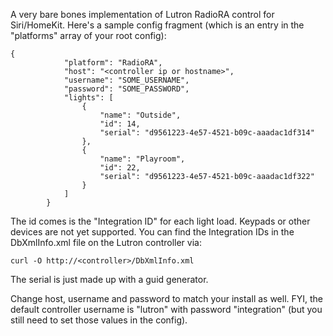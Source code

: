 A very bare bones implementation of Lutron RadioRA control for Siri/HomeKit. Here's a sample config fragment (which is an entry in the "platforms" array of your root config):

```
{
            "platform": "RadioRA",
            "host": "<controller ip or hostname>",
            "username": "SOME_USERNAME",
            "password": "SOME_PASSWORD",
            "lights": [
                {
                    "name": "Outside",
                    "id": 14,
                    "serial": "d9561223-4e57-4521-b09c-aaadac1df314"
                },
                {
                    "name": "Playroom",
                    "id": 22,
                    "serial": "d9561223-4e57-4521-b09c-aaadac1df322"
                }
            ]
        }
```

The id comes is the "Integration ID" for each light load. Keypads or other devices are not yet supported.
You can find the Integration IDs in the DbXmlInfo.xml file on the Lutron controller via:

```curl -O http://<controller>/DbXmlInfo.xml```

The serial is just made up with a guid generator.

Change host, username and password to match your install as well.
FYI, the default controller username is "lutron" with password "integration" (but you still
need to set those values in the config).
